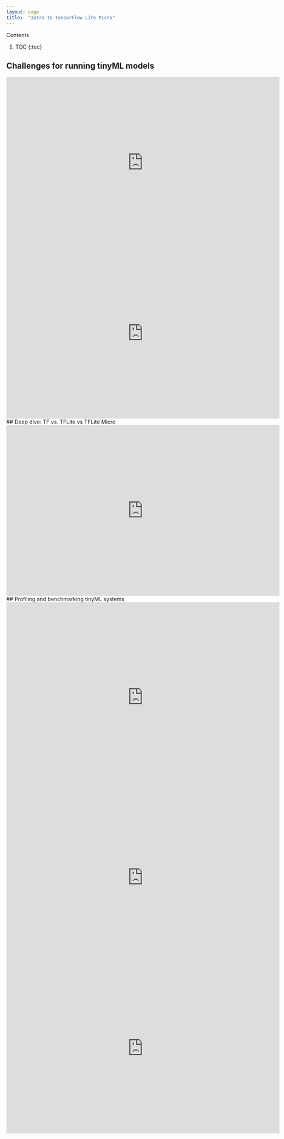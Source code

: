 ```yaml
---
layout: page
title:  "Intro to TensorFlow Lite Micro"
---
```



<div id="toc_container" markdown="1">
<p class="toc_title">Contents</p>

1. TOC
{:toc}
</div>

## Challenges for running tinyML models
<iframe src="https://docs.google.com/presentation/d/e/2PACX-1vSlRUY91GwX_0mfOaZJtrz5nFeCHs-_aibCW3UklB7YGh4kjqAq51mwU2b05cQyCnGB3T8K6gBs2_5t/embed?start=false&loop=false&delayms=10000" frameborder="0" width="720" height="449" allowfullscreen="true" mozallowfullscreen="true" webkitallowfullscreen="true"></iframe>
<iframe src="https://docs.google.com/presentation/d/e/2PACX-1vSC-K1b3Kq-qMHbeR3ehXJ9VWPJba3YZRCyU24st5bFuTKiKz6t0F2vGPaobhABBLugPOF0fzMsexwq/embed?start=false&loop=false&delayms=10000" frameborder="0" width="720" height="449" allowfullscreen="true" mozallowfullscreen="true" webkitallowfullscreen="true"></iframe>
## Deep dive: TF vs. TFLite vs TFLite Micro
<iframe src="https://docs.google.com/presentation/d/e/2PACX-1vSs3i2V1r7nnWUNeAqCccNurxhgXtAFF1cNzBuUqzdg_5gmvkgOao8lZhvXxuWZWrsHTuN9eWbcgD5v/embed?start=false&loop=false&delayms=10000" frameborder="0" width="720" height="449" allowfullscreen="true" mozallowfullscreen="true" webkitallowfullscreen="true"></iframe>
## Profiling and benchmarking tinyML systems
<iframe src="https://docs.google.com/presentation/d/e/2PACX-1vREoUPfpdocNcROPaGTx-UhwdYGzAHVxGOu_arHdnMBiFSkWm9gSrbVASbjOrLGSo9ICbC7HWDDk6X2/embed?start=false&loop=false&delayms=10000" frameborder="0" width="720" height="499" allowfullscreen="true" mozallowfullscreen="true" webkitallowfullscreen="true"></iframe>
<iframe src="https://docs.google.com/presentation/d/e/2PACX-1vQqd97JLTXdtLn3UgXO1538prLK6SnHdAh7wNs7TQeRJN5X8xup0LEsgLlbdGbpdEgFtcUYT6By2nPI/embed?start=false&loop=false&delayms=10000" frameborder="0" width="720" height="449" allowfullscreen="true" mozallowfullscreen="true" webkitallowfullscreen="true"></iframe>
<iframe src="https://docs.google.com/presentation/d/e/2PACX-1vQVRBFPhzSqvZiuFafXLuqlCefRc9THx6aEkW9NqWl_tmIb8rfEFm2dszXBZNx4DvvhMGgIIi4KubKa/embed?start=false&loop=false&delayms=10000" frameborder="0" width="720" height="449" allowfullscreen="true" mozallowfullscreen="true" webkitallowfullscreen="true"></iframe>
